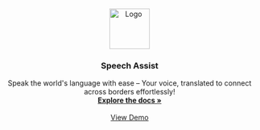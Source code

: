 <!-- Improved compatibility of back to top link: See: https://github.com/othneildrew/Best-README-Template/pull/73 -->

<a name="readme-top"></a>

<br />
<div align="center">
  <a href="https://github.com/eraclioone/com-tts">
    <img src="images/logo.png" alt="Logo" width="80" height="80">
  </a>

  <h3 align="center">Speech Assist</h3>

  <p align="center">
    Speak the world's language with ease – Your voice, translated to connect across borders effortlessly!
    <br />
    <a href="https://github.com/eraclioone/com-tts"><strong>Explore the docs »</strong></a>
    <br />
    <br />
    <a href="https://incredible-stardust-1155ac.netlify.app/">View Demo</a>
  </p>
</div>